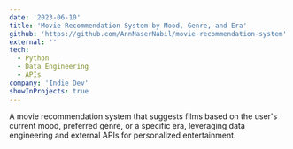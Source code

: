```yaml
---
date: '2023-06-10'
title: 'Movie Recommendation System by Mood, Genre, and Era'
github: 'https://github.com/AnnNaserNabil/movie-recommendation-system'
external: ''
tech:
  - Python
  - Data Engineering
  - APIs
company: 'Indie Dev'
showInProjects: true
---
```


A movie recommendation system that suggests films based on the user's current mood, preferred genre, or a specific era, leveraging data engineering and external APIs for personalized entertainment.
